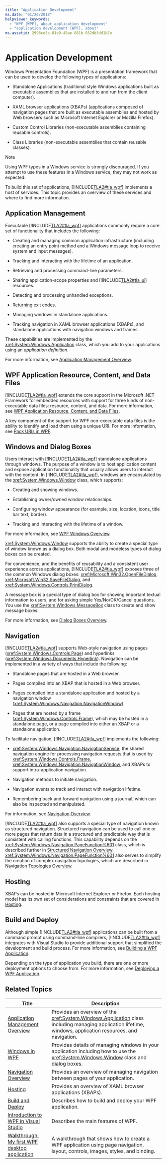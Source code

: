 ```yaml
---
title: "Application Development"
ms.date: "01/26/2018"
helpviewer_keywords: 
  - "WPF [WPF], about application development"
  - "application development [WPF], about"
ms.assetid: 2996ce5e-81e9-49ae-881b-952db3dd1b7e
---
```

# Application Development
<a name="introduction"></a>
Windows Presentation Foundation (WPF) is a presentation framework that can be used to develop the following types of applications:  
  
- Standalone Applications (traditional style Windows applications built as executable assemblies that are installed to and run from the client computer).  
  
- XAML browser applications (XBAPs) (applications composed of navigation pages that are built as executable assemblies and hosted by Web browsers such as Microsoft Internet Explorer or Mozilla Firefox).  
  
- Custom Control Libraries (non-executable assemblies containing reusable controls).  
  
- Class Libraries (non-executable assemblies that contain reusable classes).  
  
> [!NOTE]
> Using WPF types in a Windows service is strongly discouraged. If you attempt to use these features in a Windows service, they may not work as expected.  
  
 To build this set of applications, [!INCLUDE[TLA2#tla_wpf](../../../../includes/tla2sharptla-wpf-md.md)] implements a host of services. This topic provides an overview of these services and where to find more information.  

<a name="Application_Management"></a>   
## Application Management  
 Executable [!INCLUDE[TLA2#tla_wpf](../../../../includes/tla2sharptla-wpf-md.md)] applications commonly require a core set of functionality that includes the following:  
  
- Creating and managing common application infrastructure (including creating an entry point method and a Windows message loop to receive system and input messages).  
  
- Tracking and interacting with the lifetime of an application.  
  
- Retrieving and processing command-line parameters.  
  
- Sharing application-scope properties and [!INCLUDE[TLA2#tla_ui](../../../../includes/tla2sharptla-ui-md.md)] resources.  
  
- Detecting and processing unhandled exceptions.  
  
- Returning exit codes.  
  
- Managing windows in standalone applications.  
  
- Tracking navigation in XAML browser applications (XBAPs), and standalone applications with navigation windows and frames.  
  
 These capabilities are implemented by the <xref:System.Windows.Application> class, which you add to your applications using an *application definition*.  
  
 For more information, see [Application Management Overview](application-management-overview.md).  
  
<a name="WPF_Application_Resource__Content__and_Data_Files"></a>   
## WPF Application Resource, Content, and Data Files  
 [!INCLUDE[TLA2#tla_wpf](../../../../includes/tla2sharptla-wpf-md.md)] extends the core support in the Microsoft .NET Framework for embedded resources with support for three kinds of non-executable data files: resource, content, and data. For more information, see [WPF Application Resource, Content, and Data Files](wpf-application-resource-content-and-data-files.md).  
  
 A key component of the support for WPF non-executable data files is the ability to identify and load them using a unique URI. For more information, see [Pack URIs in WPF](pack-uris-in-wpf.md).  
  
<a name="Windows_and_Dialog_Boxes"></a>   
## Windows and Dialog Boxes  
 Users interact with [!INCLUDE[TLA2#tla_wpf](../../../../includes/tla2sharptla-wpf-md.md)] standalone applications through windows. The purpose of a window is to host application content and expose application functionality that usually allows users to interact with the content. In [!INCLUDE[TLA2#tla_wpf](../../../../includes/tla2sharptla-wpf-md.md)], windows are encapsulated by the <xref:System.Windows.Window> class, which supports:  
  
- Creating and showing windows.  
  
- Establishing owner/owned window relationships.  
  
- Configuring window appearance (for example, size, location, icons, title bar text, border).  
  
- Tracking and interacting with the lifetime of a window.  
  
 For more information, see [WPF Windows Overview](wpf-windows-overview.md).  
  
 <xref:System.Windows.Window> supports the ability to create a special type of window known as a dialog box. Both modal and modeless types of dialog boxes can be created.  
  
 For convenience, and the benefits of reusability and a consistent user experience across applications, [!INCLUDE[TLA2#tla_wpf](../../../../includes/tla2sharptla-wpf-md.md)] exposes three of the common Windows dialog boxes: <xref:Microsoft.Win32.OpenFileDialog>, <xref:Microsoft.Win32.SaveFileDialog>, and <xref:System.Windows.Controls.PrintDialog>.  
  
 A message box is a special type of dialog box for showing important textual information to users, and for asking simple Yes/No/OK/Cancel questions. You use the <xref:System.Windows.MessageBox> class to create and show message boxes.  
  
 For more information, see [Dialog Boxes Overview](dialog-boxes-overview.md).  
  
<a name="Navigation"></a>   
## Navigation  
 [!INCLUDE[TLA2#tla_wpf](../../../../includes/tla2sharptla-wpf-md.md)] supports Web-style navigation using pages (<xref:System.Windows.Controls.Page>) and hyperlinks (<xref:System.Windows.Documents.Hyperlink>). Navigation can be implemented in a variety of ways that include the following:  
  
- Standalone pages that are hosted in a Web browser.  
  
- Pages compiled into an XBAP that is hosted in a Web browser.  
  
- Pages compiled into a standalone application and hosted by a navigation window (<xref:System.Windows.Navigation.NavigationWindow>).  
  
- Pages that are hosted by a frame (<xref:System.Windows.Controls.Frame>), which may be hosted in a standalone page, or a page compiled into either an XBAP or a standalone application.  
  
 To facilitate navigation, [!INCLUDE[TLA2#tla_wpf](../../../../includes/tla2sharptla-wpf-md.md)] implements the following:  
  
- <xref:System.Windows.Navigation.NavigationService>, the shared navigation engine for processing navigation requests that is used by <xref:System.Windows.Controls.Frame>, <xref:System.Windows.Navigation.NavigationWindow>, and XBAPs to support intra-application navigation.  
  
- Navigation methods to initiate navigation.  
  
- Navigation events to track and interact with navigation lifetime.  
  
- Remembering back and forward navigation using a journal, which can also be inspected and manipulated.  
  
 For information, see [Navigation Overview](navigation-overview.md).  
  
 [!INCLUDE[TLA2#tla_wpf](../../../../includes/tla2sharptla-wpf-md.md)] also supports a special type of navigation known as structured navigation. Structured navigation can be used to call one or more pages that return data in a structured and predictable way that is consistent with calling functions. This capability depends on the <xref:System.Windows.Navigation.PageFunction%601> class, which is described further in [Structured Navigation Overview](structured-navigation-overview.md). <xref:System.Windows.Navigation.PageFunction%601> also serves to simplify the creation of complex navigation topologies, which are described in [Navigation Topologies Overview](navigation-topologies-overview.md).  
  
<a name="Hosting"></a>   
## Hosting  
 XBAPs can be hosted in Microsoft Internet Explorer or Firefox. Each hosting model has its own set of considerations and constraints that are covered in [Hosting](hosting-wpf-applications.md).  
  
<a name="Build_and_Deploy"></a>   
## Build and Deploy  
 Although simple [!INCLUDE[TLA2#tla_wpf](../../../../includes/tla2sharptla-wpf-md.md)] applications can be built from a command prompt using command-line compilers, [!INCLUDE[TLA2#tla_wpf](../../../../includes/tla2sharptla-wpf-md.md)] integrates with Visual Studio to provide additional support that simplified the development and build process. For more information, see [Building a WPF Application](building-a-wpf-application-wpf.md).  
  
 Depending on the type of application you build, there are one or more deployment options to choose from. For more information, see [Deploying a WPF Application](deploying-a-wpf-application-wpf.md).  
  
<a name="related_topics"></a>   
## Related Topics  
  
|Title|Description|  
|-----------|-----------------|  
|[Application Management Overview](application-management-overview.md)|Provides an overview of the <xref:System.Windows.Application> class including managing application lifetime, windows, application resources, and navigation.|  
|[Windows in WPF](windows-in-wpf-applications.md)|Provides details of managing windows in your application including how to use the <xref:System.Windows.Window> class and dialog boxes.|  
|[Navigation Overview](navigation-overview.md)|Provides an overview of managing navigation between pages of your application.|  
|[Hosting](hosting-wpf-applications.md)|Provides an overview of XAML browser applications (XBAPs).|  
|[Build and Deploy](building-and-deploying-wpf-applications.md)|Describes how to build and deploy your WPF application.|  
|[Introduction to WPF in Visual Studio](../getting-started/introduction-to-wpf-in-vs.md)|Describes the main features of WPF.|  
|[Walkthrough: My first WPF desktop application](../getting-started/walkthrough-my-first-wpf-desktop-application.md)|A walkthrough that shows how to create a WPF application using page navigation, layout, controls, images, styles, and binding.|
